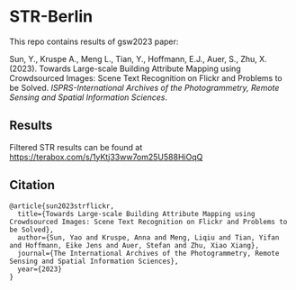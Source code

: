 # STR-Berlin
This repo contains results of gsw2023 paper: 

Sun, Y., Kruspe A., Meng L., Tian, Y., Hoffmann, E.J., Auer, S., Zhu, X. (2023). Towards Large-scale Building Attribute Mapping using Crowdsourced Images: Scene Text Recognition on Flickr and Problems to be Solved. _ISPRS-International Archives of the Photogrammetry, Remote Sensing and Spatial Information Sciences_.

## Results
Filtered STR results can be found at https://terabox.com/s/1yKtj33ww7om25U588HiOqQ

## Citation
~~~
@article{sun2023strflickr,
  title={Towards Large-scale Building Attribute Mapping using Crowdsourced Images: Scene Text Recognition on Flickr and Problems to be Solved},
  author={Sun, Yao and Kruspe, Anna and Meng, Liqiu and Tian, Yifan and Hoffmann, Eike Jens and Auer, Stefan and Zhu, Xiao Xiang},
  journal={The International Archives of the Photogrammetry, Remote Sensing and Spatial Information Sciences},
  year={2023}
}
~~~


